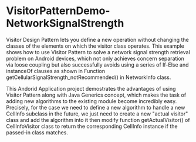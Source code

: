 # VisitorPatternDemo-NetworkSignalStrength
Visitor Design Pattern lets you define a new operation without changing the classes of the elements on which the visitor class operates.
This example shows how to use Visitor Pattern to solve a network signal strength retrieval problem on Android devices, which not only achieves concern separation via loose coupling but also successfully avoids using a series of If-Else and instanceOf clauses as shown in Function getCellularSignalStrength_notRecommended() in NetworkInfo class.

This Andorid Application project demostrates the advantages of using Visitor Pattern along with Java Generics concept, which makes the task of adding new algorithms to the existing module become incredibly easy. 
Precisely, for the case we need to define a new algorithm to handle a new CellInfo subclass in the future, we just need to create a new "actual visitor" class and add the algorithm into it then modify function getActualVisitor() of CellInfoVisitor class to return the corresponding CellInfo instance if the passed-in class matches.